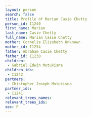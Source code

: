 ```yaml
---
layout: person
search: false
title: Profile of Marian Casie Chetty
person_id: I1240
first_name: Marian
last_name: Casie Chetty
full_name: Marian Casie Chetty
mother: Cornelia Elizabeth Unknown
mother_id: I1254
father: Abraham Casie Chetty
father_id: I1238
children:
 - Gabriel Edwin Mutukisna
children_ids:
 - I1242
partners:
 - Chistopher Joseph Mutukisna
partner_ids:
 - I1241
relevant_trees_names:
relevant_trees_ids:
sex: F
---
```


